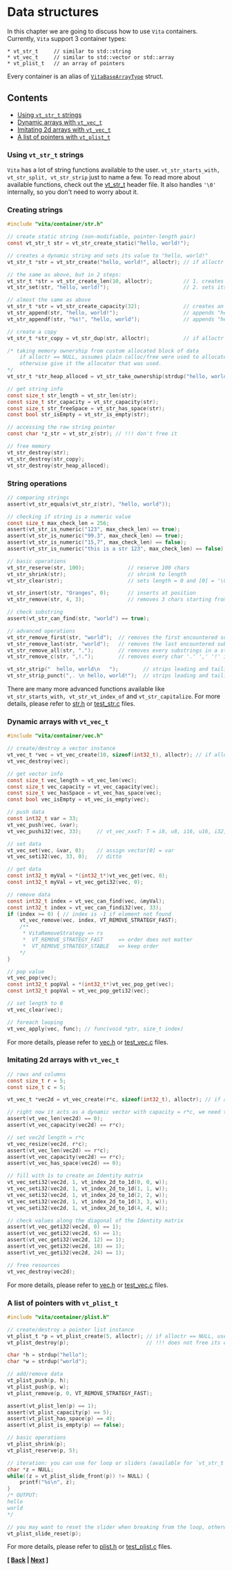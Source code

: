 # Data structures
In this chapter we are going to discuss how to use `Vita` containers. Currently, `Vita` support 3 container types:

```
* vt_str_t     // similar to std::string
* vt_vec_t     // similar to std::vector or std::array
* vt_plist_t   // an array of pointers
```

Every container is an alias of [`VitaBaseArrayType`](../../inc/vita/core/core.h#L131) struct.

## Contents
* [Using `vt_str_t` strings](page2.md#using-vt_str_t-strings)
* [Dynamic arrays with `vt_vec_t`](page2.md#dynamic-arrays-with-vt_vec_t)
* [Imitating 2d arrays with `vt_vec_t`](page2.md#imitating-2d-arrays-with-vt_vec_t)
* [A list of pointers with `vt_plist_t`](page2.md#a-list-of-pointers-with-vt_plist_t)

### Using `vt_str_t` strings
`Vita` has a lot of string functions available to the user. `vt_str_starts_with, vt_str_split, vt_str_strip` just to name a few. To read more about available functions, check out the [vt_str_t](../../inc/vita/container/str.h) header file. It also handles `'\0'` internally, so you don't need to worry about it.

### Creating strings
```c
#include "vita/container/str.h"

// create static string (non-modifiable, pointer-length pair)
const vt_str_t str = vt_str_create_static("hello, world!");

// creates a dynamic string and sets its value to "hello, world!"
vt_str_t *str = vt_str_create("hello, world!", alloctr); // if alloctr == NULL, uses plain calloc/free

// the same as above, but in 2 steps:
vt_str_t *str = vt_str_create_len(10, alloctr);          // 1. creates a string with length 10
vt_str_set(str, "hello, world!");                        // 2. sets its value to "hello, world!"

// almost the same as above 
vt_str_t *str = vt_str_create_capacity(32);              // creates an empty string with length of 0 and capacity of 32
vt_str_append(str, "hello, world!");                     // appends "hello, world!"
vt_str_appendf(str, "%s!", "hello, world");              // appends "hello, world!"

// create a copy
vt_str_t *str_copy = vt_str_dup(str, alloctr);           // if alloctr == NULL, uses plain calloc/free

/* taking memory ownership from custom allocated block of data
    if alloctr == NULL, assumes plain calloc/free were used to allocate this data,
    otherwise give it the allocator that was used.
*/
vt_str_t *str_heap_alloced = vt_str_take_ownership(strdup("hello, world"), alloctr); 

// get string info
const size_t str_length = vt_str_len(str);
const size_t str_capacity = vt_str_capacity(str);
const size_t str_freeSpace = vt_str_has_space(str);
const bool str_isEmpty = vt_str_is_empty(str);

// accessing the raw string pointer
const char *z_str = vt_str_z(str); // !!! don't free it

// free memory
vt_str_destroy(str);
vt_str_destroy(str_copy);
vt_str_destroy(str_heap_alloced);
```

### String operations
```c
// comparing strings
assert(vt_str_equals(vt_str_z(str), "hello, world"));

// checking if string is a numeric value
const size_t max_check_len = 256;
assert(vt_str_is_numeric("123", max_check_len) == true);
assert(vt_str_is_numeric("99.3", max_check_len) == true);
assert(vt_str_is_numeric("15,7", max_check_len) == false);
assert(vt_str_is_numeric("this is a str 123", max_check_len) == false);

// basic operations
vt_str_reserve(str, 100);              // reserve 100 chars
vt_str_shrink(str);                    // shrink to length
vt_str_clear(str);                     // sets length = 0 and [0] = '\0' 

vt_str_insert(str, "Oranges", 0);      // inserts at position
vt_str_remove(str, 4, 3);              // removes 3 chars starting from 4th index

// check substring
assert(vt_str_can_find(str, "world") == true);

// advanced operations
vt_str_remove_first(str, "world");  // removes the first encountered substring
vt_str_remove_last(str, "world");   // removes the last encountered substring
vt_str_remove_all(str, ".");        // removes every substrings in a string
vt_str_remove_c(str, ",!.");        // removes every char '.' ',' '!' in a string

vt_str_strip("  hello, world\n   ");        // strips leading and tailing whitespace and control symbols
vt_str_strip_punct(",. \n hello, world!");  // strips leading and tailing punctuation marks + whitespace and control symbols
```

There are many more advanced functions available like `vt_str_starts_with, vt_str_vt_index_of` and `vt_str_capitalize`. For more details, please refer to [str.h](../../inc/vita/container/str.h) or [test_str.c](../../tests/src/test_str.c) files.

### Dynamic arrays with `vt_vec_t`
```c
#include "vita/container/vec.h"

// create/destroy a vector instance
vt_vec_t *vec = vt_vec_create(10, sizeof(int32_t), alloctr); // if alloctr == NULL, uses plain calloc/free
vt_vec_destroy(vec);

// get vector info
const size_t vec_length = vt_vec_len(vec);
const size_t vec_capacity = vt_vec_capacity(vec);
const size_t vec_hasSpace = vt_vec_has_space(vec);
const bool vec_isEmpty = vt_vec_is_empty(vec);

// push data
const int32_t var = 33;
vt_vec_push(vec, &var);
vt_vec_pushi32(vec, 33);     // vt_vec_xxxT: T = i8, u8, i16, u16, i32, u32, i64, u64, f, d, r

// set data
vt_vec_set(vec, &var, 0);    // assign vector[0] = var
vt_vec_seti32(vec, 33, 0);   // ditto

// get data
const int32_t myVal = *(int32_t*)vt_vec_get(vec, 0);
const int32_t myVal = vt_vec_geti32(vec, 0);

// remove data
const int32_t index = vt_vec_can_find(vec, &myVal);
const int32_t index = vt_vec_can_findi32(vec, 33);
if (index >= 0) { // index is -1 if element not found
    vt_vec_remove(vec, index, VT_REMOVE_STRATEGY_FAST);
    /**
     * VitaRemoveStrategy => rs
     *  VT_REMOVE_STRATEGY_FAST     => order does not matter
     *  VT_REMOVE_STRATEGY_STABLE   => keep order
    */
}

// pop value
vt_vec_pop(vec);
const int32_t popVal = *(int32_t*)vt_vec_pop_get(vec);
const int32_t popVal = vt_vec_pop_geti32(vec);

// set length to 0
vt_vec_clear(vec);

// foreach looping
vt_vec_apply(vec, func); // func(void *ptr, size_t index)
```

For more details, please refer to [vec.h](../../inc/vita/container/vec.h) or [test_vec.c](../../tests/src/test_vec.c) files.

### Imitating 2d arrays with `vt_vec_t`

```c
// rows and columns
const size_t r = 5;
const size_t c = 5;

vt_vec_t *vec2d = vt_vec_create(r*c, sizeof(int32_t), alloctr); // if alloctr == NULL, uses plain calloc/free

// right now it acts as a dynamic vector with capacity = r*c, we need to set its length = r*c
assert(vt_vec_len(vec2d) == 0);
assert(vt_vec_capacity(vec2d) == r*c);

// set vec2d length = r*c
vt_vec_resize(vec2d, r*c);
assert(vt_vec_len(vec2d) == r*c);
assert(vt_vec_capacity(vec2d) == r*c);
assert(vt_vec_has_space(vec2d) == 0);

// fill with 1s to create an Identity matrix
vt_vec_seti32(vec2d, 1, vt_index_2d_to_1d(0, 0, w));
vt_vec_seti32(vec2d, 1, vt_index_2d_to_1d(1, 1, w));
vt_vec_seti32(vec2d, 1, vt_index_2d_to_1d(2, 2, w));
vt_vec_seti32(vec2d, 1, vt_index_2d_to_1d(3, 3, w));
vt_vec_seti32(vec2d, 1, vt_index_2d_to_1d(4, 4, w));

// check values along the diagonal of the Identity matrix
assert(vt_vec_geti32(vec2d, 0) == 1);
assert(vt_vec_geti32(vec2d, 6) == 1);
assert(vt_vec_geti32(vec2d, 12) == 1);
assert(vt_vec_geti32(vec2d, 18) == 1);
assert(vt_vec_geti32(vec2d, 24) == 1);

// free resources
vt_vec_destroy(vec2d);
```

For more details, please refer to [vec.h](../../inc/vita/container/vec.h) or [test_vec.c](../../tests/src/test_vec.c) files.

### A list of pointers with `vt_plist_t`

```c
#include "vita/container/plist.h"

// create/destroy a pointer list instance
vt_plist_t *p = vt_plist_create(5, alloctr); // if alloctr == NULL, uses plain calloc/free
vt_plist_destroy(p);                         // !!! does not free its elements, only the the `vt_plist_t` structure itself

char *h = strdup("hello");
char *w = strdup("world");

// add/remove data
vt_plist_push(p, h);
vt_plist_push(p, w);
vt_plist_remove(p, 0, VT_REMOVE_STRATEGY_FAST);

assert(vt_plist_len(p) == 1);
assert(vt_plist_capacity(p) == 5);
assert(vt_plist_has_space(p) == 4);
assert(vt_plist_is_empty(p) == false);

// basic operations
vt_plist_shrink(p);
vt_plist_reserve(p, 5);

// iteration: you can use for loop or sliders (available for `vt_str_t` and `vt_vec_t` as well)
char *z = NULL;
while((z = vt_plist_slide_front(p)) != NULL) {
    printf("%s\n", z);
}
/* OUTPUT:
hello
world
*/

// you may want to reset the slider when breaking from the loop, otherwise its automatic
vt_plist_slide_reset(p);
```

For more details, please refer to [plist.h](../../inc/vita/container/plist.h) or [test_plist.c](../../tests/src/test_plist.c) files.

**[ [Back](page1.md) | [Next](page3.md) ]**
